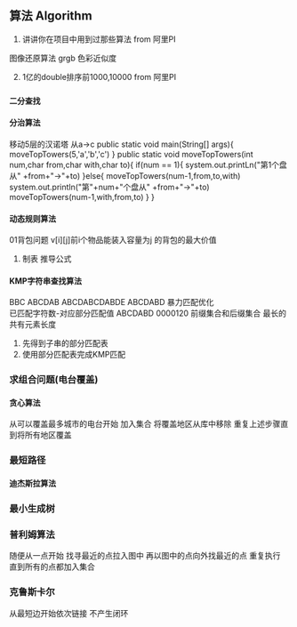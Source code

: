 ## 算法 Algorithm
1. 讲讲你在项目中用到过那些算法   from 阿里PI

图像还原算法 grgb
色彩近似度

2. 1亿的double排序前1000,10000 from 阿里PI

### 

#### 二分查找
#### 分治算法
  移动5层的汉诺塔 从a->c
  public static void main(String[] args){
moveTopTowers(5,'a','b','c')
}
 public static void moveTopTowers(int num,char from,char with,char to){
if(num == 1){
system.out.printLn("第1个盘从" +from+"->"+to)
}else{
 moveTopTowers(num-1,from,to,with)
 system.out.println("第"+num+"个盘从" +from+"->"+to)
moveTopTowers(num-1,with,from,to)
}
}
#### 动态规则算法 
 01背包问题 v[i][j]前i个物品能装入容量为j 的背包的最大价值
1. 制表 推导公式

#### KMP字符串查找算法
BBC  ABCDAB  ABCDABCDABDE
         ABCDABD
暴力匹配优化  
已匹配字符数-对应部分匹配值 
                           ABCDABD
                            0000120  前缀集合和后缀集合 最长的共有元素长度
1. 先得到子串的部分匹配表
2. 使用部分匹配表完成KMP匹配

### 求组合问题(电台覆盖)
#### 贪心算法 
从可以覆盖最多城市的电台开始 加入集合 将覆盖地区从库中移除 
重复上述步骤直到将所有地区覆盖

### 最短路径
#### 迪杰斯拉算法

### 最小生成树 
### 普利姆算法  
 随便从一点开始 找寻最近的点拉入图中  再以图中的点向外找最近的点 重复执行 直到所有的点都加入集合
### 克鲁斯卡尔  
 从最短边开始依次链接  不产生闭环
